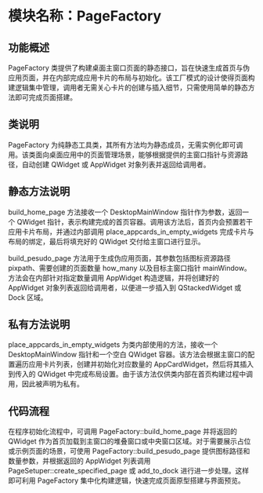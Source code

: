 # 模块名称：PageFactory

## 功能概述

 PageFactory 类提供了构建桌面主窗口页面的静态接口，旨在快速生成首页与伪应用页面，并在内部完成应用卡片的布局与初始化。该工厂模式的设计使得页面构建逻辑集中管理，调用者无需关心卡片的创建与插入细节，只需使用简单的静态方法即可完成页面搭建。

## 类说明

 PageFactory 为纯静态工具类，其所有方法均为静态成员，无需实例化即可调用。该类面向桌面应用中的页面管理场景，能够根据提供的主窗口指针与资源路径，自动创建 QWidget 或 AppWidget 对象列表并返回给调用者。

## 静态方法说明

 build_home_page 方法接收一个 DesktopMainWindow 指针作为参数，返回一个 QWidget 指针，表示构建完成的首页容器。调用该方法后，首页内会预置若干应用卡片布局，并通过内部调用 place_appcards_in_empty_widgets 完成卡片与布局的绑定，最后将填充好的 QWidget 交付给主窗口进行显示。

build_pesudo_page 方法用于生成伪应用页面，其参数包括图标资源路径 pixpath、需要创建的页面数量 how_many 以及目标主窗口指针 mainWindow。方法会在内部针对指定数量调用 AppWidget 构造逻辑，并将创建好的 AppWidget 对象列表返回给调用者，以便进一步插入到 QStackedWidget 或 Dock 区域。

## 私有方法说明

 place_appcards_in_empty_widgets 为类内部使用的方法，接收一个 DesktopMainWindow 指针和一个空白 QWidget 容器。该方法会根据主窗口的配置遍历应用卡片列表，创建并初始化对应数量的 AppCardWidget，然后将其插入到传入的 QWidget 中完成布局设置。由于该方法仅供类内部在首页构建过程中调用，因此被声明为私有。

## 代码流程

 在程序初始化流程中，可调用 PageFactory::build_home_page 并将返回的 QWidget 作为首页加载到主窗口的堆叠窗口或中央窗口区域。对于需要展示占位或示例页面的场景，可使用 PageFactory::build_pesudo_page 提供图标路径和数量参数，并根据返回的 AppWidget 列表调用 PageSetuper::create_specified_page 或 add_to_dock 进行进一步处理。这样即可利用 PageFactory 集中化构建逻辑，快速完成页面原型搭建与界面预览。
